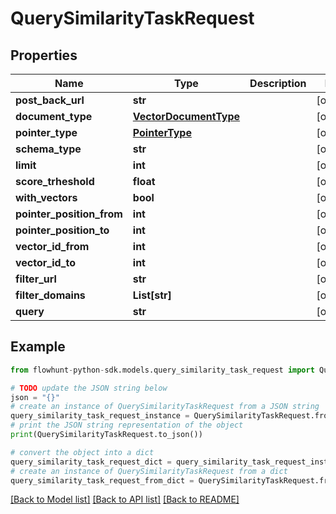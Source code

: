 # QuerySimilarityTaskRequest


## Properties

Name | Type | Description | Notes
------------ | ------------- | ------------- | -------------
**post_back_url** | **str** |  | [optional] 
**document_type** | [**VectorDocumentType**](VectorDocumentType.md) |  | [optional] 
**pointer_type** | [**PointerType**](PointerType.md) |  | [optional] 
**schema_type** | **str** |  | [optional] 
**limit** | **int** |  | [optional] 
**score_trheshold** | **float** |  | [optional] 
**with_vectors** | **bool** |  | [optional] 
**pointer_position_from** | **int** |  | [optional] 
**pointer_position_to** | **int** |  | [optional] 
**vector_id_from** | **int** |  | [optional] 
**vector_id_to** | **int** |  | [optional] 
**filter_url** | **str** |  | [optional] 
**filter_domains** | **List[str]** |  | [optional] 
**query** | **str** |  | [optional] 

## Example

```python
from flowhunt-python-sdk.models.query_similarity_task_request import QuerySimilarityTaskRequest

# TODO update the JSON string below
json = "{}"
# create an instance of QuerySimilarityTaskRequest from a JSON string
query_similarity_task_request_instance = QuerySimilarityTaskRequest.from_json(json)
# print the JSON string representation of the object
print(QuerySimilarityTaskRequest.to_json())

# convert the object into a dict
query_similarity_task_request_dict = query_similarity_task_request_instance.to_dict()
# create an instance of QuerySimilarityTaskRequest from a dict
query_similarity_task_request_from_dict = QuerySimilarityTaskRequest.from_dict(query_similarity_task_request_dict)
```
[[Back to Model list]](../README.md#documentation-for-models) [[Back to API list]](../README.md#documentation-for-api-endpoints) [[Back to README]](../README.md)


